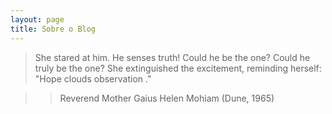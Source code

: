 ```yaml
---
layout: page
title: Sobre o Blog
---
```


> She stared at him. He senses truth! Could he be the one? Could he truly be the one? She extinguished the excitement, reminding herself: "Hope clouds observation ."

> > Reverend Mother Gaius Helen Mohiam (Dune, 1965)